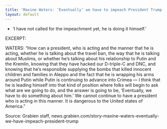```yaml
---
title: 'Maxine Waters: ‘Eventually’ we have to impeach President Trump'
layout: default
---
```


- ‘I have not called for the impeachment yet, he is doing it himself.’

EXCERPT:

WATERS: “How can a president, who is acting and the manner that he is acting, whether he is talking about the travel ban, the way that he is talking about Muslims, or whether he’s talking about his relationship to Putin and the Kremlin, knowing that they have hacked our D-triple-C and DNC, and knowing that he’s responsible supplying the bombs that killed innocent children and families in Aleppo and the fact that he is wrapping his arms around Putin while Putin is continuing to advance into Crimea — I think that he is leading himself into that kind of position where folks will begin to ask what are we going to do, and the answer is going to be, ‘Eventually, we have to do something about him.’ We cannot continue to have a president who is acting in this manner. It is dangerous to the United states of America.”

Source: Grabien staff, news.grabien.com/story-maxine-waters-eventually-we-have-impeach-president-trump
